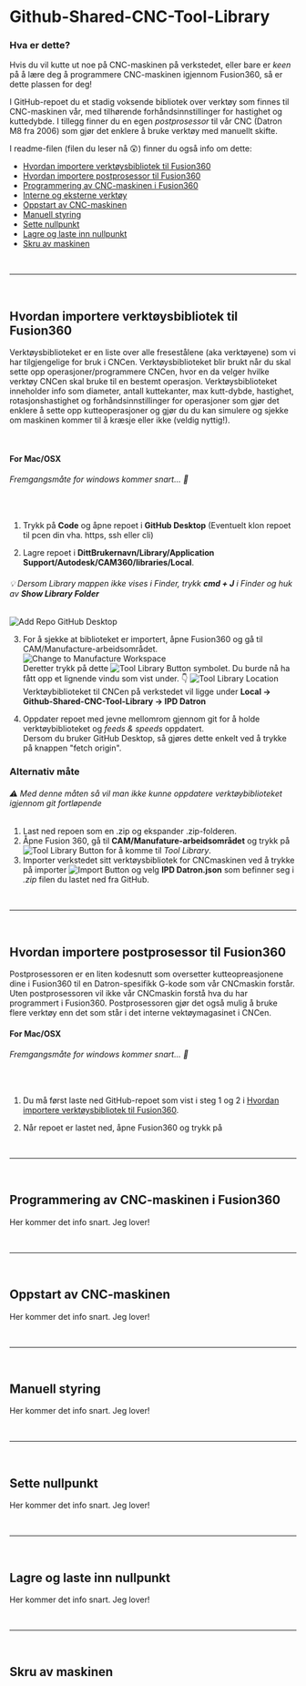 # Github-Shared-CNC-Tool-Library

### Hva er dette?

Hvis du vil kutte ut noe på CNC-maskinen på verkstedet, eller bare er *keen* på å lære deg å programmere CNC-maskinen igjennom Fusion360, så er dette plassen for deg! 

I GitHub-repoet du et stadig voksende bibliotek over verktøy som finnes til CNC-maskinen vår, med tilhørende forhåndsinnstillinger for hastighet og kuttedybde. I tillegg finner du en egen *postprosessor* til vår CNC (Datron M8 fra 2006) som gjør det enklere å bruke verktøy med manuellt skifte.

I readme-filen (filen du leser nå :astonished:) finner du også info om dette:

- [Hvordan importere verktøysbibliotek til Fusion360](#Hvordan-importere-verktøysbibliotek-til-fusion360)
- [Hvordan importere postprosessor til Fusion360](#Hvordan-importere-postprosessor-til-Fusion360)
- [Programmering av CNC-maskinen i Fusion360](#Programmering-av-CNC-maskinen-i-Fusion360)
- [Interne og eksterne verktøy](#Eksterne-og-interne-verktøy)
- [Oppstart av CNC-maskinen](#Oppstart-av-CNC-maskinen)
- [Manuell styring](#Manuell-styring)
- [Sette nullpunkt](#Sette-nullpunkt)
- [Lagre og laste inn nullpunkt](#Lagre-og-laste-inn-nullpunkt)
- [Skru av maskinen](#Skru-av-maskinen)


<br>

---

<br>

## Hvordan importere verktøysbibliotek til Fusion360

Verktøysbiblioteket er en liste over alle fresestålene (aka verktøyene) som vi har tilgjengelige for bruk i CNCen. Verktøysbiblioteket blir brukt når du skal sette opp operasjoner/programmere CNCen, hvor en da velger hvilke verktøy CNCen skal bruke til en bestemt operasjon. Verktøysbiblioteket inneholder info som diameter, antall kuttekanter, max kutt-dybde, hastighet, rotasjonshastighet og forhåndsinnstillinger for operasjoner som gjør det enklere å sette opp kutteoperasjoner og gjør du du kan simulere og sjekke om maskinen kommer til å kræsje eller ikke (veldig nyttig!). 

<br>

#### For Mac/OSX
###### Fremgangsmåte for windows kommer snart... :grimacing: 

<br>

1. Trykk på **Code** og åpne repoet i **GitHub Desktop** (Eventuelt klon repoet til pcen din vha. https, ssh eller cli)

2. Lagre repoet i **DittBrukernavn/Library/Application Support/Autodesk/CAM360/libraries/Local**.
######          :bulb: Dersom Library mappen ikke vises i Finder, trykk **cmd + J** i Finder og huk av **Show Library Folder**
![Add Repo GitHub Desktop](https://github.com/tckaland/Github-Shared-CNC-Tool-Library/blob/master/GitHubDesktopAddRepo.png?raw=true)


3. For å sjekke at biblioteket er importert, åpne Fusion360 og gå til CAM/Manufacture-arbeidsområdet.<br>
![Change to Manufacture Workspace](changeToManufacture.gif)
 <br>Deretter trykk på dette 
![Tool Library Button](https://github.com/tckaland/Github-Shared-CNC-Tool-Library/blob/master/ToolLibrarySymbol.png?raw=true)
 symbolet. Du burde nå ha fått opp et lignende vindu som vist under. :point_down:
 ![Tool Library Location](https://github.com/tckaland/Github-Shared-CNC-Tool-Library/blob/master/ToolLibraryInFusion.png?raw=true)
 Verktøybiblioteket til CNCen på verkstedet vil ligge under **Local -> Github-Shared-CNC-Tool-Library -> IPD Datron**

4. Oppdater repoet med jevne mellomrom gjennom git for å holde verktøybiblioteket og *feeds & speeds* oppdatert. 
    <br>Dersom du bruker GitHub Desktop, så gjøres dette enkelt ved å trykke på knappen "fetch origin".


### Alternativ måte
###### :warning: *Med denne måten så vil man ikke kunne oppdatere verktøybiblioteket igjennom git fortløpende*

1. Last ned repoen som en .zip og ekspander .zip-folderen.
2. Åpne Fusion 360, gå til **CAM/Manufature-arbeidsområdet** og trykk på ![Tool Library Button](https://github.com/tckaland/Github-Shared-CNC-Tool-Library/blob/master/ToolLibrarySymbol.png?raw=true) for å komme til *Tool Library*. 
3. Importer verkstedet sitt verktøysbibliotek for CNCmaskinen ved å trykke på importer ![Import Button](https://github.com/tckaland/Github-Shared-CNC-Tool-Library/blob/master/ImportLibrarySymbol.png?raw=true) og velg **IPD Datron.json** som befinner seg i *.zip* filen du lastet ned fra GitHub.

<br>

---

<br>


## Hvordan importere postprosessor til Fusion360

Postprosessoren er en liten kodesnutt som oversetter kutteopreasjonene dine i Fusion360 til en Datron-spesifikk G-kode som vår CNCmaskin forstår. Uten postprosessoren vil ikke vår CNCmaskin forstå hva du har programmert i Fusion360. Postprosessoren gjør det også mulig å bruke flere verktøy enn det som står i det interne vektøymagasinet i CNCen.

#### For Mac/OSX
###### Fremgangsmåte for windows kommer snart... :grimacing: 

<br>

1. Du må først laste ned GitHub-repoet som vist i steg 1 og 2 i [Hvordan importere verktøysbibliotek til Fusion360](#Hvordan-importere-verktøysbibliotek-til-Fusion360).

2. Når repoet er lastet ned, åpne Fusion360 og trykk på 

<br>

---

<br>

## Programmering av CNC-maskinen i Fusion360

Her kommer det info snart. Jeg lover!

<br>

---

<br>

## Oppstart av CNC-maskinen

Her kommer det info snart. Jeg lover!

<br>

---

<br>

## Manuell styring

Her kommer det info snart. Jeg lover!

<br>

---

<br>

## Sette nullpunkt

Her kommer det info snart. Jeg lover!

<br>

---

<br>

## Lagre og laste inn nullpunkt

Her kommer det info snart. Jeg lover!

<br>

---

<br>

## Skru av maskinen